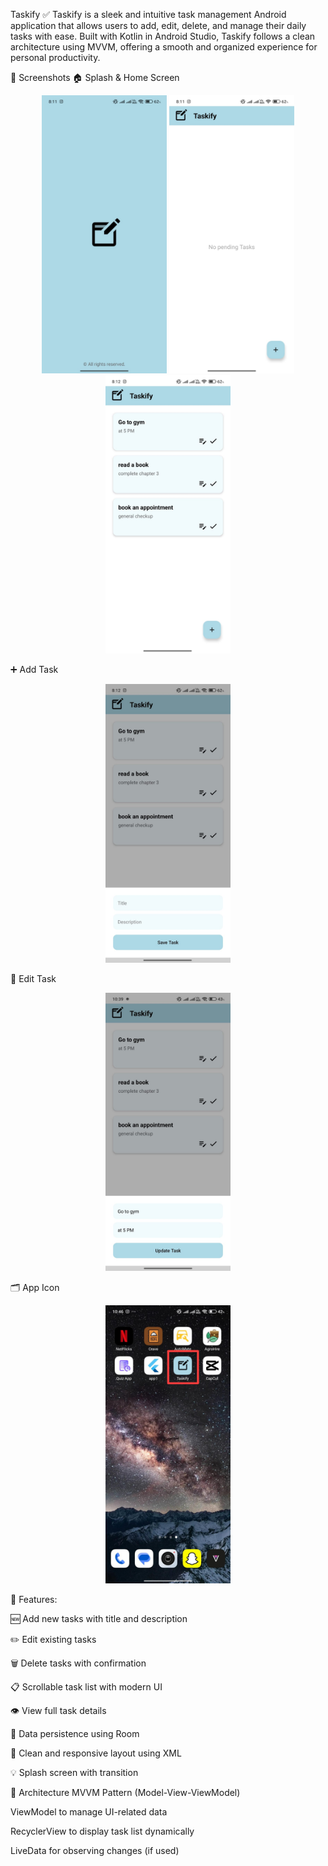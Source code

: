 Taskify ✅
Taskify is a sleek and intuitive task management Android application that allows users to add, edit, delete, and manage their daily tasks with ease. Built with Kotlin in Android Studio, Taskify follows a clean architecture using MVVM, offering a smooth and organized experience for personal productivity.

📸 Screenshots
🏠 Splash & Home Screen
<p align="center"> <img src="splash_screen.jpg" width="200"/>  <img src="main_screen1.jpg" width="200"/>  <img src="main_screen2.jpg" width="200"/> </p>
➕ Add Task
<p align="center"> <img src="add_task.jpg" width="200"/> </p>
📝 Edit Task
<p align="center"> <img src="edit_task.jpg" width="200"/> </p>
🗂️ App Icon
<p align="center"> <img src="app_icon.jpg" width="200"/> </p>

🚀 Features:

🆕 Add new tasks with title and description

✏️ Edit existing tasks

🗑️ Delete tasks with confirmation

📋 Scrollable task list with modern UI

👁️ View full task details

💾 Data persistence using Room

📱 Clean and responsive layout using XML

💡 Splash screen with transition



🧱 Architecture
MVVM Pattern (Model-View-ViewModel)

ViewModel to manage UI-related data

RecyclerView to display task list dynamically

LiveData for observing changes (if used)
